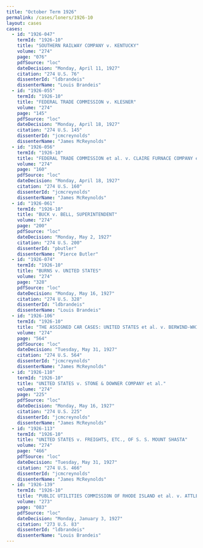 ```yaml
---
title: "October Term 1926"
permalink: /cases/loners/1926-10
layout: cases
cases:
  - id: "1926-047"
    termId: "1926-10"
    title: "SOUTHERN RAILWAY COMPANY v. KENTUCKY"
    volume: "274"
    page: "076"
    pdfSource: "loc"
    dateDecision: "Monday, April 11, 1927"
    citation: "274 U.S. 76"
    dissenterId: "ldbrandeis"
    dissenterName: "Louis Brandeis"
  - id: "1926-055"
    termId: "1926-10"
    title: "FEDERAL TRADE COMMISSION v. KLESNER"
    volume: "274"
    page: "145"
    pdfSource: "loc"
    dateDecision: "Monday, April 18, 1927"
    citation: "274 U.S. 145"
    dissenterId: "jcmcreynolds"
    dissenterName: "James McReynolds"
  - id: "1926-056"
    termId: "1926-10"
    title: "FEDERAL TRADE COMMISSION et al. v. CLAIRE FURNACE COMPANY et al."
    volume: "274"
    page: "160"
    pdfSource: "loc"
    dateDecision: "Monday, April 18, 1927"
    citation: "274 U.S. 160"
    dissenterId: "jcmcreynolds"
    dissenterName: "James McReynolds"
  - id: "1926-061"
    termId: "1926-10"
    title: "BUCK v. BELL, SUPERINTENDENT"
    volume: "274"
    page: "200"
    pdfSource: "loc"
    dateDecision: "Monday, May 2, 1927"
    citation: "274 U.S. 200"
    dissenterId: "pbutler"
    dissenterName: "Pierce Butler"
  - id: "1926-074"
    termId: "1926-10"
    title: "BURNS v. UNITED STATES"
    volume: "274"
    page: "328"
    pdfSource: "loc"
    dateDecision: "Monday, May 16, 1927"
    citation: "274 U.S. 328"
    dissenterId: "ldbrandeis"
    dissenterName: "Louis Brandeis"
  - id: "1926-106"
    termId: "1926-10"
    title: "THE ASSIGNED CAR CASES: UNITED STATES et al. v. BERWIND-WHITE COAL MINING CO. et al."
    volume: "274"
    page: "564"
    pdfSource: "loc"
    dateDecision: "Tuesday, May 31, 1927"
    citation: "274 U.S. 564"
    dissenterId: "jcmcreynolds"
    dissenterName: "James McReynolds"
  - id: "1926-110"
    termId: "1926-10"
    title: "UNITED STATES v. STONE & DOWNER COMPANY et al."
    volume: "274"
    page: "225"
    pdfSource: "loc"
    dateDecision: "Monday, May 16, 1927"
    citation: "274 U.S. 225"
    dissenterId: "jcmcreynolds"
    dissenterName: "James McReynolds"
  - id: "1926-113"
    termId: "1926-10"
    title: "UNITED STATES v. FREIGHTS, ETC., OF S. S. MOUNT SHASTA"
    volume: "274"
    page: "466"
    pdfSource: "loc"
    dateDecision: "Tuesday, May 31, 1927"
    citation: "274 U.S. 466"
    dissenterId: "jcmcreynolds"
    dissenterName: "James McReynolds"
  - id: "1926-139"
    termId: "1926-10"
    title: "PUBLIC UTILITIES COMMISSION OF RHODE ISLAND et al. v. ATTLEBORO STEAM & ELECTRIC COMPANY"
    volume: "273"
    page: "083"
    pdfSource: "loc"
    dateDecision: "Monday, January 3, 1927"
    citation: "273 U.S. 83"
    dissenterId: "ldbrandeis"
    dissenterName: "Louis Brandeis"
---
```


